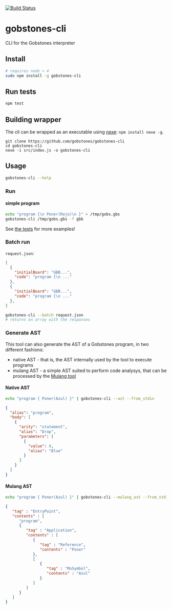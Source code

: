 [![Build Status](https://travis-ci.org/gobstones/gobstones-cli.svg?branch=master)](https://travis-ci.org/gobstones/gobstones-cli)

# gobstones-cli
CLI for the Gobstones interpreter

## Install

```bash
# requires node > 4
sudo npm install -g gobstones-cli
```

## Run tests

```bash
npm test
```

## Building wrapper

The cli can be wrapped as an executable using [nexe](https://github.com/jaredallard/nexe): `npm install nexe -g`.

```
git clone https://github.com/gobstones/gobstones-cli
cd gobstones-cli
nexe -i src/index.js -o gobstones-cli
```

## Usage

```bash
gobstones-cli --help
```

### Run

#### simple program

```bash
echo "program {\n Poner(Rojo)\n }" > /tmp/gobs.gbs
gobstones-cli /tmp/gobs.gbs -f gbb
```

See [the tests](test/run-spec.js) for more examples!

### Batch run

`request.json`:
```json
[
  {
    "initialBoard": "GBB...",
    "code": "program {\n ..."
  },
  {
    "initialBoard": "GBB...",
    "code": "program {\n ..."
  },
]
```

```bash
gobstones-cli --batch request.json
# returns an array with the responses
```

### Generate AST

This tool can also generate the AST of a Gobstones program, in two different fashions:

 * native AST - that is, the AST internally used by the tool to execute programs
 * mulang AST - a simple AST suited to perform code analysys, that can be processed by the [Mulang tool](https://github.com/mumuki/mulang)

#### Native AST


```bash
echo "program { Poner(Azul) }" | gobstones-cli --ast --from_stdin
```

```json
{
  "alias": "program",
  "body": [
    {
      "arity": "statement",
      "alias": "Drop",
      "parameters": [
        {
          "value": 0,
          "alias": "Blue"
        }
      ]
    }
  ]
}
```

#### Mulang AST

```bash
echo "program { Poner(Azul) }" | gobstones-cli --mulang_ast --from_stdin | json_pp
```

```json
{
   "tag" : "EntryPoint",
   "contents" : [
      "program",
      {
         "tag" : "Application",
         "contents" : [
            {
               "tag" : "Reference",
               "contents" : "Poner"
            },
            [
               {
                  "tag" : "MuSymbol",
                  "contents" : "Azul"
               }
            ]
         ]
      }
   ]
}

```

